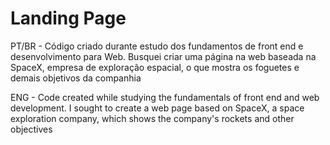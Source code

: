 # Landing Page

PT/BR - Código criado durante estudo dos fundamentos de front end e desenvolvimento para Web.
Busquei criar uma página na web baseada na SpaceX, empresa de exploração espacial, o que mostra os foguetes e demais objetivos da companhia

ENG - Code created while studying the fundamentals of front end and web development.
I sought to create a web page based on SpaceX, a space exploration company, which shows the company's rockets and other objectives
